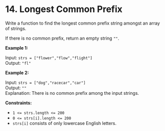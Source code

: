 # 14. Longest Common Prefix

Write a function to find the longest common prefix string amongst an array of strings.

If there is no common prefix, return an empty string `""`.

**Example 1:**

Input: `strs = ["flower","flow","flight"]`  
Output: `"fl"`

**Example 2:**

Input: `strs = ["dog","racecar","car"]`  
Output: `""`  
Explanation: There is no common prefix among the input strings.

**Constraints:**

- `1 <= strs.length <= 200`
- `0 <= strs[i].length <= 200`
- `strs[i]` consists of only lowercase English letters.
